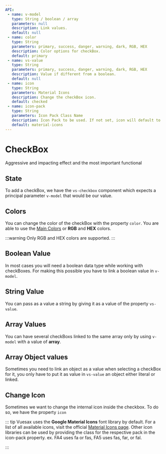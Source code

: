 ```yaml
---
API:
 - name: v-model
   type: String / boolean / array
   parameters: null
   description: Link values.
   default: null
 - name: color
   type: String
   parameters: primary, success, danger, warning, dark, RGB, HEX
   description: Color options for checkBox.
   default: primary
 - name: vs-value
   type: String
   parameters: primary, success, danger, warning, dark, RGB, HEX
   description: Value if different from a boolean.
   default: null
 - name: icon
   type: String
   parameters: Material Icons
   description: Change the checkBox icon.
   default: checked
 - name: icon-pack
   type: String
   parameters: Icon Pack Class Name
   description: Icon Pack to be used. If not set, icon will default to Material Icons. ex. FA4 uses fa or fas, FA5 uses fas, far, or fal.
   default: material-icons
---
```


# CheckBox

<box header>

Aggressive and impacting effect and the most important functional

</box>

<box>

## State

To add a checkBox, we have the `vs-checkbox` component which expects a principal parameter `v-model` that would be our value.

<vuecode md>
<template #demo>
<div>
  <Demos-Checkbox-State />
</div>
</template>
<template #code>

```html
<template lang="html">
  <div class="">
    <ul class="centerx">
      <li>
        <vs-checkbox v-model="checkBox1">Primary - active</vs-checkbox>
      </li>
      <li>
        <vs-checkbox v-model="checkBox2">Primary - inactive</vs-checkbox>
      </li>
      <li>
        <vs-checkbox disabled="true" v-model="checkBox3">Primary - active - disabled</vs-checkbox>
      </li>
      <li>
        <vs-checkbox disabled="true" v-model="checkBox4">Primary - inactive - disabled</vs-checkbox>
      </li>
    </ul>
  </div>
</template>

<script>
export default {
  data(){
    return {
      checkBox1:true,
      checkBox2:false,
      checkBox3:true,
      checkBox4:false,
    }
  }
}
</script>
```

</template>
</vuecode>

</box>

<box>

## Colors

You can change the color of the checkBox with the property `color`. You are able to use the [Main Colors](/theme/) or **RGB** and **HEX** colors.

:::warning
  Only RGB and HEX colors are supported.
:::

<vuecode md>
<template #demo>
<div>
  <Demos-Checkbox-Color />
</div>
</template>
<template #code>

```html
<template lang="html">
  <div class="">
    <ul class="centerx">
      <li>
        <vs-checkbox v-model="checkBox1">Primary</vs-checkbox>
      </li>
      <li>
        <vs-checkbox color="success" v-model="checkBox2">Success</vs-checkbox>
      </li>
      <li>
        <vs-checkbox color="danger" v-model="checkBox3">Danger</vs-checkbox>
      </li>
      <li>
        <vs-checkbox color="warning" v-model="checkBox4">Warning</vs-checkbox>
      </li>
      <li>
        <vs-checkbox color="dark" v-model="checkBox5">Dark</vs-checkbox>
      </li>
      <li>
        <vs-checkbox color="rgb(38, 187, 174)" v-model="checkBox6">Color RGB</vs-checkbox>
      </li>
      <li>
        <vs-checkbox color="#720ea8" v-model="checkBox7">Color HEX</vs-checkbox>
      </li>
    </ul>
  </div>
</template>

<script>
export default {
  data(){
    return {
      checkBox1:true,
      checkBox2:true,
      checkBox3:true,
      checkBox4:true,
      checkBox5:true,
      checkBox6:true,
      checkBox7:true,
    }
  }
}
</script>
```

</template>
</vuecode>

</box>

<box>

## Boolean Value

In most cases you will need a boolean data type while working with checkBoxes. For making this possible you have to link a boolean value in `v-model`.

<vuecode md>
<template #demo>
<div>
  <Demos-Checkbox-Boolean />
</div>
</template>
<template #code>

```html
<template lang="html">
  <div class="">
    <ul class="centerx">
      <li>
        <vs-checkbox v-model="checkBox1">{{checkBox1}}</vs-checkbox>
      </li>
      <li>
        <vs-checkbox v-model="checkBox2">{{checkBox2}}</vs-checkbox>
      </li>
    </ul>
  </div>
</template>

<script>
export default {
  data(){
    return {
      checkBox1:true,
      checkBox2:false,
    }
  }
}
</script>
```

</template>
</vuecode>

</box>


<box>

## String Value

You can pass as a value a string by giving it as a value of the property `vs-value`.

<vuecode md>
<template #demo>
<div>
  <Demos-Checkbox-String />
</div>
</template>
<template #code>

```html
<template lang="html">
  <div class="">
    <ul class="ul">
      <li class="modelx">
        {{checkBox1==null?'null':checkBox1}}
      </li>
      <li>
        <vs-checkbox v-model="checkBox1" vs-value="Luis Daniel" >Luis Daniel</vs-checkbox>
      </li>
    </ul>
  </div>
</template>

<script>
export default {
  data(){
    return {
      checkBox1:null,
    }
  }
}
</script>
```

</template>
</vuecode>

</box>


<box>

## Array Values

You can have several checkBoxs linked to the same array only by using `v-model` with a value of **array**.

<vuecode md>
<template #demo>
<div>
  <Demos-Checkbox-Array />
</div>
</template>
<template #code>

```html
<template lang="html">
  <div class="">
    <ul class="centerx">
      <li class="modelx">
        {{checkBox1}}
      </li>
      <li>
        <vs-checkbox v-model="checkBox1" vs-value="luis">Luis</vs-checkbox>
      </li>
      <li>
        <vs-checkbox v-model="checkBox1" vs-value="carols">Carols</vs-checkbox>
      </li>
      <li>
        <vs-checkbox v-model="checkBox1" vs-value="summer">Summer</vs-checkbox>
      </li>
      <li>
        <vs-checkbox v-model="checkBox1" vs-value="lyon">Lyon</vs-checkbox>
      </li>
    </ul>
  </div>
</template>

<script>
export default {
  data(){
    return {
      checkBox1:['luis']
    }
  }
}
</script>
```

</template>
</vuecode>

</box>


<box>

## Array Object values

Sometimes you need to link an object as a value when selecting a checkBox for it, you only have to put it as value in `vs-value` an object either literal or linked.

<vuecode md>
<template #demo>
<div>
  <Demos-Checkbox-Arrayobjects />
</div>
</template>
<template #code>

```html
<template lang="html">
  <div class="centerx">
    <div class="modelx">
      {{form.regions}}
    </div>
    <vs-col v-for="(region, index) in regions" :key="index">
      <vs-checkbox v-model="form.regions" :vs-value="region" >{{ region.name }}</vs-checkbox>
    </vs-col>
  </div>
</template>

<script>
export default {
  data: () => ({
    form: {
    regions: []
  },
  regions: [
    { id: 1, name: 'Queensland' },
    { id: 2, name: 'South Australia' },
    { id: 3, name: 'New South Wales' },
  ]
})
}
</script>
```

</template>
</vuecode>
</box>


<box>

## Change Icon

Sometimes we want to change the internal icon inside the checkbox. To do so, we have the property `icon`

::: tip
Vuesax uses the **Google Material Icons** font library by default. For a list of all available icons, visit the official [Material Icons page](https://material.io/icons/). Other icon libraries can be used by providing the class for the respective pack in the icon-pack property. ex. FA4 uses fa or fas, FA5 uses fas, far, or fal.

:::

<vuecode md>
<template #demo>
<div>
  <Demos-Checkbox-Icons />
</div>
</template>
<template #code>

```html
<template lang="html">
  <div class="">
    <ul class="centerx">
      <li>
        <vs-checkbox v-model="checkBox1">Primary</vs-checkbox>
      </li>
      <li>
        <vs-checkbox icon="sms" color="success" v-model="checkBox2">SMS</vs-checkbox>
      </li>
      <li>
        <vs-checkbox icon="close" color="danger" v-model="checkBox3">Cancel</vs-checkbox>
      </li>
      <li>
        <vs-checkbox icon="attach_file" color="warning" v-model="checkBox4">File</vs-checkbox>
      </li>
      <li>
        <vs-checkbox icon="format_bold" color="dark" v-model="checkBox5">Bold</vs-checkbox>
      </li>
      <li>
        <vs-checkbox icon="location_searching" color="rgb(38, 187, 174)" v-model="checkBox6">Location</vs-checkbox>
      </li>
      <li>
        <vs-checkbox icon="camera_alt" color="#720ea8" v-model="checkBox7">Camera</vs-checkbox>
      </li>
    </ul>
  </div>
</template>

<script>
export default {
  data(){
    return {
      checkBox1:true,
      checkBox2:true,
      checkBox3:true,
      checkBox4:true,
      checkBox5:true,
      checkBox6:true,
      checkBox7:true,
    }
  }
}
</script>
```

</template>
</vuecode>
</box>
